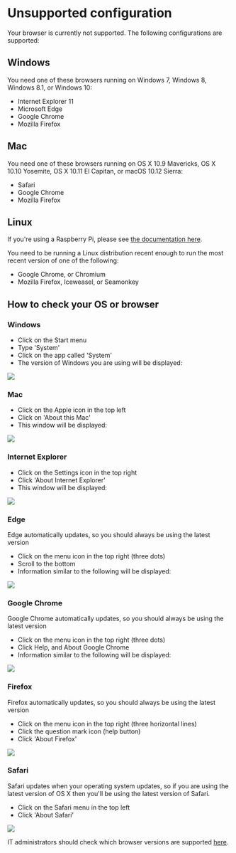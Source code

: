 # Unsupported configuration

Your browser is currently not supported. The following configurations are supported:

## Windows

You need one of these browsers running on Windows 7, Windows 8, Windows 8.1, or Windows 10:

* Internet Explorer 11
* Microsoft Edge
* Google Chrome
* Mozilla Firefox

## Mac

You need one of these browsers running on OS X 10.9 Mavericks, OS X 10.10 Yosemite, OS X 10.11 El Capitan, or macOS 10.12 Sierra:

* Safari
* Google Chrome
* Mozilla Firefox

## Linux

If you're using a Raspberry Pi, please see [the documentation here](/raspberry-pi).

You need to be running a Linux distribution recent enough to run the most recent version of one of the following:

* Google Chrome, or Chromium
* Mozilla Firefox, Iceweasel, or Seamonkey

## How to check your OS or browser

### Windows

* Click on the Start menu
* Type 'System'
* Click on the app called 'System'
* The version of Windows you are using will be displayed:

![](/static/configurations/windows-version.png)

### Mac

* Click on the Apple icon in the top left
* Click on 'About this Mac'
* This window will be displayed:

![](/static/configurations/osx-version.png)

### Internet Explorer

* Click on the Settings icon in the top right
* Click 'About Internet Explorer'
* This window will be displayed:

![](/static/configurations/ie-version.png)

### Edge

Edge automatically updates, so you should always be using the latest version

* Click on the menu icon in the top right (three dots)
* Scroll to the bottom
* Information similar to the following will be displayed:

![](/static/configurations/edge-version.png)

### Google Chrome

Google Chrome automatically updates, so you should always be using the latest version

* Click on the menu icon in the top right (three dots)
* Click Help, and About Google Chrome
* Information similar to the following will be displayed:

![](/static/configurations/chrome-version.png)

### Firefox

Firefox automatically updates, so you should always be using the latest version

* Click on the menu icon in the top right (three horizontal lines)
* Click the question mark icon (help button)
* Click 'About Firefox'

![](/static/configurations/firefox-version.png)

### Safari

Safari updates when your operating system updates, so if you are using the latest version of OS X then you'll be using the latest version of Safari.

* Click on the Safari menu in the top left
* Click 'About Safari'

![](/static/configurations/safari-version.png)

IT administrators should check which browser versions are supported [here](/browsers/technical).